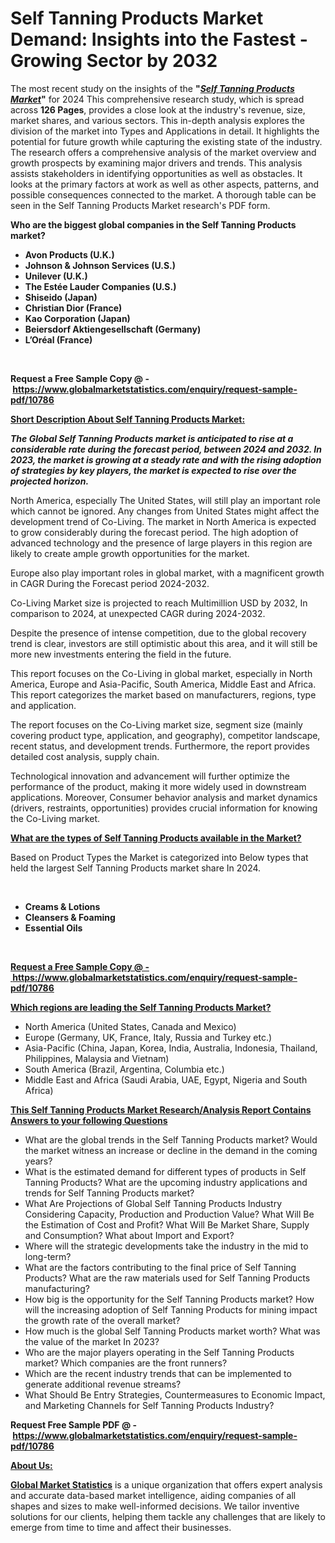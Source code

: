 <h1>Self Tanning Products Market Demand: Insights into the Fastest - Growing Sector by 2032</h1>
<p>The most recent study on the insights of the <strong>"</strong><a href="https://www.globalmarketstatistics.com/market-reports/self-tanning-products-market-10786"><strong><em>Self Tanning Products Market</em></strong></a><strong>"</strong>&nbsp;for 2024 This comprehensive research study, which is spread across <strong>126 Pages</strong>, provides a close look at the industry's revenue, size, market shares, and various sectors. This in-depth analysis explores the division of the market into Types and Applications in detail. It highlights the potential for future growth while capturing the existing state of the industry. The research offers a comprehensive analysis of the market overview and growth prospects by examining major drivers and trends. This analysis assists stakeholders in identifying opportunities as well as obstacles. It looks at the primary factors at work as well as other aspects, patterns, and possible consequences connected to the market. A thorough table can be seen in the Self Tanning Products Market research's PDF form.</p>
<p><strong>Who are the biggest global companies in the Self Tanning Products market?<br /></strong></p>
<ul>
<li><strong>Avon Products (U.K.)</strong></li>
<li><strong>Johnson &amp; Johnson Services (U.S.)</strong></li>
<li><strong>Unilever (U.K.)</strong></li>
<li><strong>The Est&eacute;e Lauder Companies (U.S.)</strong></li>
<li><strong>Shiseido (Japan)</strong></li>
<li><strong>Christian Dior (France)</strong></li>
<li><strong>Kao Corporation (Japan)</strong></li>
<li><strong>Beiersdorf Aktiengesellschaft (Germany)</strong></li>
<li><strong>L&rsquo;Or&eacute;al (France)</strong></li>
</ul>
<p>&nbsp;</p>
<p><strong>Request a Free Sample Copy @ -&nbsp;</strong><a href="https://www.globalmarketstatistics.com/enquiry/request-sample-pdf/10786"><strong>https://www.globalmarketstatistics.com/enquiry/request-sample-pdf/10786</strong></a></p>
<p><strong><u>Short Description About Self Tanning Products Market:</u></strong></p>
<p><strong><em>The Global Self Tanning Products market is anticipated to rise at a considerable rate during the forecast period, between 2024 and 2032. In 2023, the market is growing at a steady rate and with the rising adoption of strategies by key players, the market is expected to rise over the projected horizon.</em></strong></p>
<p>North America, especially The United States, will still play an important role which cannot be ignored. Any changes from United States might affect the development trend of Co-Living. The market in North America is expected to grow considerably during the forecast period. The high adoption of advanced technology and the presence of large players in this region are likely to create ample growth opportunities for the market.</p>
<p>Europe also play important roles in global market, with a magnificent growth in CAGR During the Forecast period 2024-2032.</p>
<p>Co-Living Market size is projected to reach Multimillion USD by 2032, In comparison to 2024, at unexpected CAGR during 2024-2032.</p>
<p>Despite the presence of intense competition, due to the global recovery trend is clear, investors are still optimistic about this area, and it will still be more new investments entering the field in the future.</p>
<p>This report focuses on the Co-Living in global market, especially in North America, Europe and Asia-Pacific, South America, Middle East and Africa. This report categorizes the market based on manufacturers, regions, type and application.</p>
<p>The report focuses on the Co-Living market size, segment size (mainly covering product type, application, and geography), competitor landscape, recent status, and development trends. Furthermore, the report provides detailed cost analysis, supply chain.</p>
<p>Technological innovation and advancement will further optimize the performance of the product, making it more widely used in downstream applications. Moreover, Consumer behavior analysis and market dynamics (drivers, restraints, opportunities) provides crucial information for knowing the Co-Living market.</p>
<p><strong><u>What are the types of Self Tanning Products available in the Market?</u></strong></p>
<p>Based on Product Types the Market is categorized into Below types that held the largest Self Tanning Products market share In 2024.</p>
<p>&nbsp;</p>
<ul>
<li><strong>Creams &amp; Lotions</strong></li>
<li><strong>Cleansers &amp; Foaming</strong></li>
<li><strong>Essential Oils</strong></li>
</ul>
<p>&nbsp;</p>
<p><strong><u>Request a Free Sample Copy @ -&nbsp;</u></strong><a href="https://www.globalmarketstatistics.com/enquiry/request-sample-pdf/10786"><strong>https://www.globalmarketstatistics.com/enquiry/request-sample-pdf/10786</strong></a></p>
<p><strong><u>Which regions are leading the Self Tanning Products Market?</u></strong></p>
<ul>
<li>North America (United States, Canada and Mexico)</li>
<li>Europe (Germany, UK, France, Italy, Russia and Turkey etc.)</li>
<li>Asia-Pacific (China, Japan, Korea, India, Australia, Indonesia, Thailand, Philippines, Malaysia and Vietnam)</li>
<li>South America (Brazil, Argentina, Columbia etc.)</li>
<li>Middle East and Africa (Saudi Arabia, UAE, Egypt, Nigeria and South Africa)</li>
</ul>
<p><strong><u>This Self Tanning Products Market Research/Analysis Report Contains Answers to your following Questions</u></strong></p>
<ul>
<li>What are the global trends in the Self Tanning Products market? Would the market witness an increase or decline in the demand in the coming years?</li>
<li>What is the estimated demand for different types of products in Self Tanning Products? What are the upcoming industry applications and trends for Self Tanning Products market?</li>
<li>What Are Projections of Global Self Tanning Products Industry Considering Capacity, Production and Production Value? What Will Be the Estimation of Cost and Profit? What Will Be Market Share, Supply and Consumption? What about Import and Export?</li>
<li>Where will the strategic developments take the industry in the mid to long-term?</li>
<li>What are the factors contributing to the final price of Self Tanning Products? What are the raw materials used for Self Tanning Products manufacturing?</li>
<li>How big is the opportunity for the Self Tanning Products market? How will the increasing adoption of Self Tanning Products for mining impact the growth rate of the overall market?</li>
<li>How much is the global Self Tanning Products market worth? What was the value of the market In 2023?</li>
<li>Who are the major players operating in the Self Tanning Products market? Which companies are the front runners?</li>
<li>Which are the recent industry trends that can be implemented to generate additional revenue streams?</li>
<li>What Should Be Entry Strategies, Countermeasures to Economic Impact, and Marketing Channels for Self Tanning Products Industry?</li>
</ul>
<p><strong>Request Free Sample PDF @ -&nbsp;</strong><a href="https://www.globalmarketstatistics.com/enquiry/request-sample-pdf/10786"><strong>https://www.globalmarketstatistics.com/enquiry/request-sample-pdf/10786</strong></a></p>
<p><strong><u>About Us:</u></strong></p>
<p><a href="https://www.globalmarketstatistics.com/enquiry/request-sample-pdf/10786"><strong>Global Market Statistics</strong></a>&nbsp;is a unique organization that offers expert analysis and accurate data-based market intelligence, aiding companies of all shapes and sizes to make well-informed decisions. We tailor inventive solutions for our clients, helping them tackle any challenges that are likely to emerge from time to time and affect their businesses.</p>